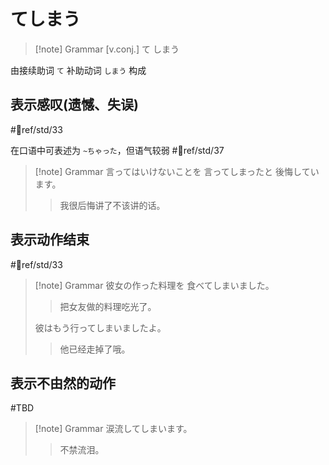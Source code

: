 # てしまう


> [!note] Grammar
> [v.conj.] て しまう
> 

由接续助词 `て` 补助动词 `しまう` 构成

## 表示感叹(遗憾、失误)

 #📖ref/std/33

在口语中可表述为 `~ちゃった`，但语气较弱  #📖ref/std/37

> [!note] Grammar
> 言ってはいけないことを 言ってしまったと 後悔しています。
> > 我很后悔讲了不该讲的话。

## 表示动作结束

 #📖ref/std/33

> [!note] Grammar
> 彼女の作った料理を 食べてしまいました。
> > 把女友做的料理吃光了。
> 
> 彼はもう行ってしまいましたよ。
> > 他已经走掉了哦。

## 表示不由然的动作

 #TBD
> [!note] Grammar
> 涙流してしまいます。
> > 不禁流泪。

